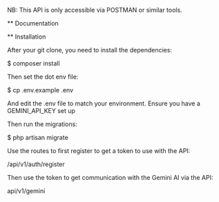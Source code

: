 NB: This API is only accessible via POSTMAN or similar tools.

\*\* Documentation

\*\* Installation

After your git clone, you need to install the dependencies:

$ composer install

Then set the dot env file:

$ cp .env.example .env

And edit the .env file to match your environment.
Ensure you have a GEMINI_API_KEY set up

Then run the migrations:

$ php artisan migrate

Use the routes to first register to get a token to use with the API:

/api/v1/auth/register

Then use the token to get communication with the Gemini AI via the API:

api/v1/gemini


